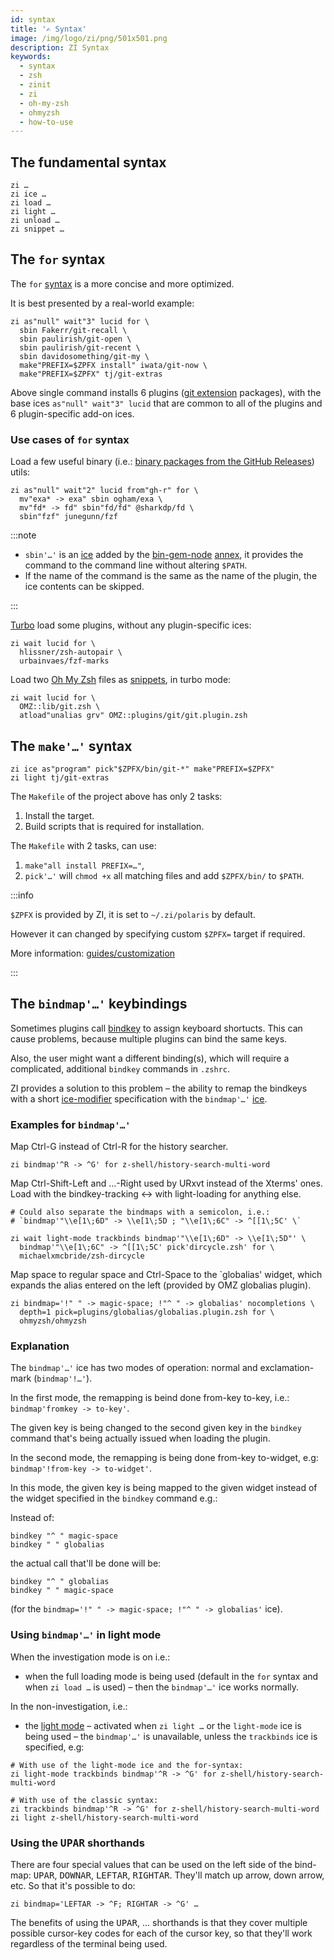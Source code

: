 ```yaml
---
id: syntax
title: '✍️ Syntax'
image: /img/logo/zi/png/501x501.png
description: ZI Syntax
keywords:
  - syntax
  - zsh
  - zinit
  - zi
  - oh-my-zsh
  - ohmyzsh
  - how-to-use
---
```


## The fundamental syntax

```shell
zi …
zi ice …
zi load …
zi light …
zi unload …
zi snippet …
```

## The `for` syntax

The `for` [syntax][1] is a more concise and more optimized.

It is best presented by a real-world example:

```shell
zi as"null" wait"3" lucid for \
  sbin Fakerr/git-recall \
  sbin paulirish/git-open \
  sbin paulirish/git-recent \
  sbin davidosomething/git-my \
  make"PREFIX=$ZPFX install" iwata/git-now \
  make"PREFIX=$ZPFX" tj/git-extras
```

Above single command installs 6 plugins ([git extension][2] packages), with the base ices `as"null" wait"3" lucid` that are common to all of the plugins and 6 plugin-specific add-on ices.

### Use cases of `for` syntax

Load a few useful binary (i.e.: [binary packages from the GitHub Releases][3]) utils:

```shell
zi as"null" wait"2" lucid from"gh-r" for \
  mv"exa* -> exa" sbin ogham/exa \
  mv"fd* -> fd" sbin"fd/fd" @sharkdp/fd \
  sbin"fzf" junegunn/fzf
```

:::note

- `sbin'…'` is an [ice][4] added by the [bin-gem-node][5] [annex][6], it provides the command to the command line without altering `$PATH`.
- If the name of the command is the same as the name of the plugin, the ice contents can be skipped.

:::

[Turbo][7] load some plugins, without any plugin-specific ices:

```shell
zi wait lucid for \
  hlissner/zsh-autopair \
  urbainvaes/fzf-marks
```

Load two [Oh My Zsh][8] files as [snippets][9], in turbo mode:

```shell
zi wait lucid for \
  OMZ::lib/git.zsh \
  atload"unalias grv" OMZ::plugins/git/git.plugin.zsh
```

## The `make'…'` syntax

```shell
zi ice as"program" pick"$ZPFX/bin/git-*" make"PREFIX=$ZPFX"
zi light tj/git-extras
```

The `Makefile` of the project above has only 2 tasks:

1. Install the target.
2. Build scripts that is required for installation.

The `Makefile` with 2 tasks, can use:

1. `make"all install PREFIX=…"`,
2. `pick'…'` will `chmod +x` all matching files and add `$ZPFX/bin/` to `$PATH`.

:::info

`$ZPFX` is provided by ZI, it is set to `~/.zi/polaris` by default.

However it can changed by specifying custom `$ZPFX=` target if required.

More information: [guides/customization][10]

:::

## The `bindmap'…'` keybindings

Sometimes plugins call [bindkey][11] to assign keyboard shortucts. This can cause problems, because multiple plugins can bind the same keys.

Also, the user might want a different binding(s), which will require a complicated, additional `bindkey` commands in `.zshrc`.

ZI provides a solution to this problem – the ability to remap the bindkeys with a short [ice-modifier][12] specification with the `bindmap'…'` [ice][13].

### Examples for `bindmap'…'`

Map Ctrl-G instead of Ctrl-R for the history searcher.

```shell
zi bindmap'^R -> ^G' for z-shell/history-search-multi-word

```

Map Ctrl-Shift-Left and …-Right used by URxvt instead of the Xterms' ones. Load with the bindkey-tracking ↔ with light-loading for anything else.

```shell
# Could also separate the bindmaps with a semicolon, i.e.:
# `bindmap'"\\e[1\;6D" -> \\e[1\;5D ; "\\e[1\;6C" -> ^[[1\;5C' \`

zi wait light-mode trackbinds bindmap'"\\e[1\;6D" -> \\e[1\;5D"' \
  bindmap'"\\e[1\;6C" -> ^[[1\;5C' pick'dircycle.zsh' for \
  michaelxmcbride/zsh-dircycle
```

Map space to regular space and Ctrl-Space to the `globalias' widget, which expands the alias entered on the left (provided by OMZ globalias plugin).

```shell
zi bindmap='!" " -> magic-space; !"^ " -> globalias' nocompletions \
  depth=1 pick=plugins/globalias/globalias.plugin.zsh for \
  ohmyzsh/ohmyzsh
```

### Explanation

The `bindmap'…'` ice has two modes of operation: normal and exclamation-mark (`bindmap'!…'`).

In the first mode, the remapping is beind done from-key to-key, i.e.: `bindmap'fromkey -> to-key'`.

The given key is being changed to the second given key in the `bindkey` command that's being actually issued when loading the plugin.

In the second mode, the remapping is being done from-key to-widget, e.g: `bindmap'!from-key -> to-widget'`.

In this mode, the given key is being mapped to the given widget instead of the widget specified in the `bindkey` command e.g.:

Instead of:

```shell
bindkey "^ " magic-space
bindkey " " globalias
```

the actual call that'll be done will be:

```shell
bindkey "^ " globalias
bindkey " " magic-space
```

(for the `bindmap='!" " -> magic-space; !"^ " -> globalias'` ice).

### Using `bindmap'…'` in light mode

When the investigation mode is on i.e.:

- when the full loading mode is being used (default in the `for` syntax and when `zi load …` is used) – then the `bindmap'…'` ice works normally.

In the non-investigation, i.e.:

- the [light mode][14] – activated when `zi light …` or the `light-mode` ice is being used – the `bindmap'…'` is unavailable, unless the `trackbinds` ice is specified, e.g:

```shell
# With use of the light-mode ice and the for-syntax:
zi light-mode trackbinds bindmap'^R -> ^G' for z-shell/history-search-multi-word

# With use of the classic syntax:
zi trackbinds bindmap'^R -> ^G' for z-shell/history-search-multi-word
zi light z-shell/history-search-multi-word
```

### Using the <kbd>UPAR</kbd> shorthands

There are four special values that can be used on the left side of the bind-map: <kbd>UPAR</kbd>, <kbd>DOWNAR</kbd>, <kbd>LEFTAR</kbd>, <kbd>RIGHTAR</kbd>. They'll match up arrow, down arrow, etc. So that it's possible to do:

```shell
zi bindmap='LEFTAR -> ^F; RIGHTAR -> ^G' …
```

The benefits of using the <kbd>UPAR</kbd>, … shorthands is that they cover multiple possible cursor-key codes for each of the cursor key, so that they'll work regardless of the terminal being used.

[1]: /search/?q=syntax
[2]: /search/?q=git+ext
[3]: /search/?q=GH-R
[4]: /search/?q=ice
[5]: /search/?q=bin+gem+node
[6]: /search/?q=annex
[7]: /search/?q=turbo+mode
[8]: /search/?q=oh+my+zsh
[9]: /search/?q=snippets
[10]: /docs/guides/customization
[11]: /search/?q=binkey
[12]: /search/?q=ice+modifier
[13]: /docs/guides/ice
[14]: /search/?q=light+mode

